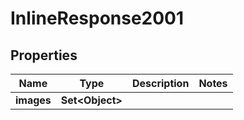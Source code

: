 

# InlineResponse2001

## Properties

Name | Type | Description | Notes
------------ | ------------- | ------------- | -------------
**images** | **Set&lt;Object&gt;** |  | 




